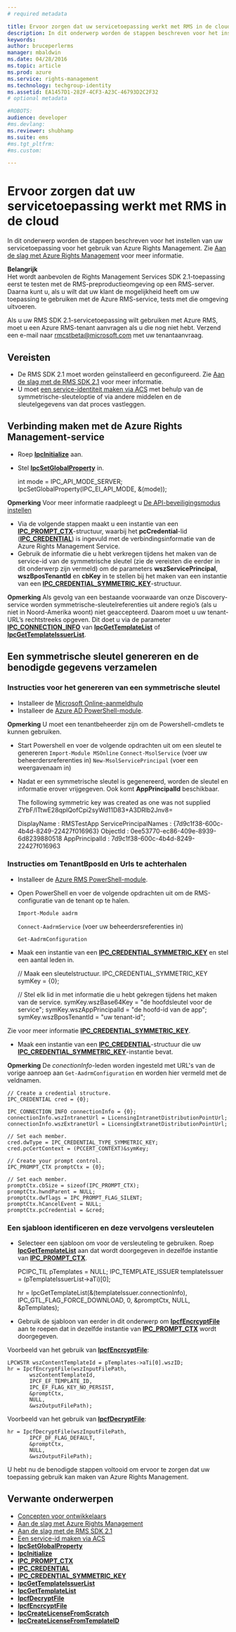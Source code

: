 ```yaml
---
# required metadata

title: Ervoor zorgen dat uw servicetoepassing werkt met RMS in de cloud | Azure RMS
description: In dit onderwerp worden de stappen beschreven voor het instellen van uw servicetoepassing voor het gebruik van Azure Rights Management.
keywords:
author: bruceperlerms
manager: mbaldwin
ms.date: 04/28/2016
ms.topic: article
ms.prod: azure
ms.service: rights-management
ms.technology: techgroup-identity
ms.assetid: EA1457D1-282F-4CF3-A23C-46793D2C2F32
# optional metadata

#ROBOTS:
audience: developer
#ms.devlang:
ms.reviewer: shubhamp
ms.suite: ems
#ms.tgt_pltfrm:
#ms.custom:

---
```


# Ervoor zorgen dat uw servicetoepassing werkt met RMS in de cloud

In dit onderwerp worden de stappen beschreven voor het instellen van uw servicetoepassing voor het gebruik van Azure Rights Management. Zie [Aan de slag met Azure Rights Management](https://technet.microsoft.com/en-us/library/jj585016.aspx) voor meer informatie.

**Belangrijk**  
Het wordt aanbevolen de Rights Management Services SDK 2.1-toepassing eerst te testen met de RMS-preproductieomgeving op een RMS-server. Daarna kunt u, als u wilt dat uw klant de mogelijkheid heeft om uw toepassing te gebruiken met de Azure RMS-service, tests met die omgeving uitvoeren.

Als u uw RMS SDK 2.1-servicetoepassing wilt gebruiken met Azure RMS, moet u een Azure RMS-tenant aanvragen als u die nog niet hebt. Verzend een e-mail naar <rmcstbeta@microsoft.com> met uw tenantaanvraag.

## Vereisten

-   De RMS SDK 2.1 moet worden geïnstalleerd en geconfigureerd. Zie [Aan de slag met de RMS SDK 2.1](getting-started-with-ad-rms-2-0.md) voor meer informatie.
-   U moet [een service-identiteit maken via ACS](https://msdn.microsoft.com/en-us/library/gg185924.aspx) met behulp van de symmetrische-sleuteloptie of via andere middelen en de sleutelgegevens van dat proces vastleggen.

## Verbinding maken met de Azure Rights Management-service

-   Roep [**IpcInitialize**](/rights-management/sdk/2.1/api/win/functions#msipc_ipcinitialize) aan.
-   Stel [**IpcSetGlobalProperty**](/rights-management/sdk/2.1/api/win/functions#msipc_ipcsetglobalproperty) in.


    int mode = IPC_API_MODE_SERVER;
    IpcSetGlobalProperty(IPC_EI_API_MODE, &(mode));


**Opmerking** Voor meer informatie raadpleegt u [De API-beveiligingsmodus instellen](setting-the-api-security-mode-api-mode.md)

     

-   Via de volgende stappen maakt u een instantie van een [**IPC\_PROMPT\_CTX**](/rights-management/sdk/2.1/api/win/ipc_prompt_ctx#msipc_ipc_prompt_ctx)-structuur, waarbij het **pcCredential**-lid ([**IPC\_CREDENTIAL**](/rights-management/sdk/2.1/api/win/ipc_credential#msipc_ipc_credential)) is ingevuld met de verbindingsinformatie van de Azure Rights Management Service.
-   Gebruik de informatie die u hebt verkregen tijdens het maken van de service-id van de symmetrische sleutel (zie de vereisten die eerder in dit onderwerp zijn vermeld) om de parameters **wszServicePrincipal**, **wszBposTenantId** en **cbKey** in te stellen bij het maken van een instantie van een [**IPC\_CREDENTIAL\_SYMMETRIC\_KEY**](/rights-management/sdk/2.1/api/win/ipc_credential#msipc_ipc_credential_symmetric_key)-structuur.

**Opmerking** Als gevolg van een bestaande voorwaarde van onze Discovery-service worden symmetrische-sleutelreferenties uit andere regio’s (als u niet in Noord-Amerika woont) niet geaccepteerd. Daarom moet u uw tenant-URL’s rechtstreeks opgeven. Dit doet u via de parameter [**IPC\_CONNECTION\_INFO**](/rights-management/sdk/2.1/api/win/ipc_connection_info#msipc_ipc_connection_info) van [**IpcGetTemplateList**](/rights-management/sdk/2.1/api/win/functions#msipc_ipcgettemplatelist) of [**IpcGetTemplateIssuerList**](/rights-management/sdk/2.1/api/win/functions#msipc_ipcgettemplateissuerlist).

## Een symmetrische sleutel genereren en de benodigde gegevens verzamelen

### Instructies voor het genereren van een symmetrische sleutel

-   Installeer de [Microsoft Online-aanmeldhulp](http://go.microsoft.com/fwlink/p/?LinkID=286152)
-   Installeer de [Azure AD PowerShell-module](https://bposast.vo.msecnd.net/MSOPMW/8073.4/amd64/AdministrationConfig-en.msi).

**Opmerking** U moet een tenantbeheerder zijn om de Powershell-cmdlets te kunnen gebruiken.


-   Start Powershell en voer de volgende opdrachten uit om een sleutel te genereren
            `Import-Module MSOnline`
            `Connect-MsolService` (voer uw beheerdersreferenties in)
            `New-MsolServicePrincipal` (voer een weergavenaam in)
-   Nadat er een symmetrische sleutel is gegenereerd, worden de sleutel en informatie erover vrijgegeven. Ook komt **AppPrincipalId** beschikbaar.



    The following symmetric key was created as one was not supplied
    ZYbF/lTtwE28qplQofCpi2syWd11D83+A3DRlb2Jnv8=

    DisplayName : RMSTestApp
    ServicePrincipalNames : {7d9c1f38-600c-4b4d-8249-22427f016963}
    ObjectId : 0ee53770-ec86-409e-8939-6d8239880518
    AppPrincipalId : 7d9c1f38-600c-4b4d-8249-22427f016963



### Instructies om **TenantBposId** en **Urls** te achterhalen

-   Installeer de [Azure RMS PowerShell-module](https://technet.microsoft.com/en-us/library/jj585012.aspx).
-   Open PowerShell en voer de volgende opdrachten uit om de RMS-configuratie van de tenant op te halen.

    `Import-Module aadrm`

    `Connect-AadrmService` (voer uw beheerdersreferenties in)

    `Get-AadrmConfiguration`


-   Maak een instantie van een  [**IPC\_CREDENTIAL\_SYMMETRIC\_KEY**](/rights-management/sdk/2.1/api/win/ipc_credential#msipc_ipc_credential_symmetric_key) en stel een aantal leden in.

    // Maak een sleutelstructuur.
    IPC_CREDENTIAL_SYMMETRIC_KEY symKey = {0};

    // Stel elk lid in met informatie die u hebt gekregen tijdens het maken van de service.
    symKey.wszBase64Key = "de hoofdsleutel voor de service";
    symKey.wszAppPrincipalId = "de hoofd-id van de app";
    symKey.wszBposTenantId = "uw tenant-id";


Zie voor meer informatie [**IPC\_CREDENTIAL\_SYMMETRIC\_KEY**](/rights-management/sdk/2.1/api/win/ipc_credential#msipc_ipc_credential_symmetric_key).

-   Maak een instantie van een [**IPC\_CREDENTIAL**](/rights-management/sdk/2.1/api/win/ipc_credential#msipc_ipc_credential)-structuur die uw [**IPC\_CREDENTIAL\_SYMMETRIC\_KEY**](/rights-management/sdk/2.1/api/win/ipc_credential#msipc_ipc_credential_symmetric_key)-instantie bevat.

**Opmerking** De *conectionInfo*-leden worden ingesteld met URL's van de vorige aanroep aan `Get-AadrmConfiguration` en worden hier vermeld met de veldnamen.

    // Create a credential structure.
    IPC_CREDENTIAL cred = {0};

    IPC_CONNECTION_INFO connectionInfo = {0};
    connectionInfo.wszIntranetUrl = LicensingIntranetDistributionPointUrl;
    connectionInfo.wszExtranetUrl = LicensingExtranetDistributionPointUrl;

    // Set each member.
    cred.dwType = IPC_CREDENTIAL_TYPE_SYMMETRIC_KEY;
    cred.pcCertContext = (PCCERT_CONTEXT)&symKey;

    // Create your prompt control.
    IPC_PROMPT_CTX promptCtx = {0};

    // Set each member.
    promptCtx.cbSize = sizeof(IPC_PROMPT_CTX);
    promptCtx.hwndParent = NULL;
    promptCtx.dwflags = IPC_PROMPT_FLAG_SILENT;
    promptCtx.hCancelEvent = NULL;
    promptCtx.pcCredential = &cred;

### Een sjabloon identificeren en deze vervolgens versleutelen

-   Selecteer een sjabloon om voor de versleuteling te gebruiken.
    Roep [**IpcGetTemplateList**](/rights-management/sdk/2.1/api/win/functions#msipc_ipcgettemplatelist) aan dat wordt doorgegeven in dezelfde instantie van [**IPC\_PROMPT\_CTX**](/rights-management/sdk/2.1/api/win/ipc_prompt_ctx#msipc_ipc_prompt_ctx).


    PCIPC_TIL pTemplates = NULL;
    IPC_TEMPLATE_ISSUER templateIssuer = (pTemplateIssuerList->aTi)[0];

    hr = IpcGetTemplateList(&(templateIssuer.connectionInfo),
           IPC_GTL_FLAG_FORCE_DOWNLOAD,
           0,
           &promptCtx,
           NULL,
           &pTemplates);


-   Gebruik de sjabloon van eerder in dit onderwerp om [**IpcfEncrcyptFile**](/rights-management/sdk/2.1/api/win/functions#msipc_ipcfencryptfile) aan te roepen dat in dezelfde instantie van [**IPC\_PROMPT\_CTX**](/rights-management/sdk/2.1/api/win/ipc_prompt_ctx#msipc_ipc_prompt_ctx) wordt doorgegeven.

Voorbeeld van het gebruik van [**IpcfEncrcyptFile**](/rights-management/sdk/2.1/api/win/functions#msipc_ipcfencryptfile):

    LPCWSTR wszContentTemplateId = pTemplates->aTi[0].wszID;
    hr = IpcfEncryptFile(wszInputFilePath,
           wszContentTemplateId,
           IPCF_EF_TEMPLATE_ID,
           IPC_EF_FLAG_KEY_NO_PERSIST,
           &promptCtx,
           NULL,
           &wszOutputFilePath);

Voorbeeld van het gebruik van [**IpcfDecryptFile**](/rights-management/sdk/2.1/api/win/functions#msipc_ipcfdecryptfile):

    hr = IpcfDecryptFile(wszInputFilePath,
           IPCF_DF_FLAG_DEFAULT,
           &promptCtx,
           NULL,
           &wszOutputFilePath);

U hebt nu de benodigde stappen voltooid om ervoor te zorgen dat uw toepassing gebruik kan maken van Azure Rights Management.

## Verwante onderwerpen

* [Concepten voor ontwikkelaars](ad-rms-concepts-nav.md)
* [Aan de slag met Azure Rights Management](https://technet.microsoft.com/en-us/library/jj585016.aspx)
* [Aan de slag met de RMS SDK 2.1](getting-started-with-ad-rms-2-0.md)
* [Een service-id maken via ACS](https://msdn.microsoft.com/en-us/library/gg185924.aspx)
* [**IpcSetGlobalProperty**](/rights-management/sdk/2.1/api/win/functions#msipc_ipcsetglobalproperty)
* [**IpcInitialize**](/rights-management/sdk/2.1/api/win/functions#msipc_ipcinitialize)
* [**IPC\_PROMPT\_CTX**](/rights-management/sdk/2.1/api/win/ipc_prompt_ctx#msipc_ipc_prompt_ctx)
* [**IPC\_CREDENTIAL**](/rights-management/sdk/2.1/api/win/ipc_credential#msipc_ipc_credential)
* [**IPC\_CREDENTIAL\_SYMMETRIC\_KEY**](/rights-management/sdk/2.1/api/win/ipc_credential#msipc_ipc_credential_symmetric_key)
* [**IpcGetTemplateIssuerList**](/rights-management/sdk/2.1/api/win/functions#msipc_ipcgettemplateissuerlist)
* [**IpcGetTemplateList**](/rights-management/sdk/2.1/api/win/functions#msipc_ipcgettemplatelist)
* [**IpcfDecryptFile**](/rights-management/sdk/2.1/api/win/functions#msipc_ipcfdecryptfile)
* [**IpcfEncrcyptFile**](/rights-management/sdk/2.1/api/win/functions#msipc_ipcfencryptfile)
* [**IpcCreateLicenseFromScratch**](/rights-management/sdk/2.1/api/win/functions#msipc_ipccreatelicensefromscratch)
* [**IpcCreateLicenseFromTemplateID**](/rights-management/sdk/2.1/api/win/functions#msipc_ipccreatelicensefromtemplateid)
 

 


<!--HONumber=Apr16_HO4-->


